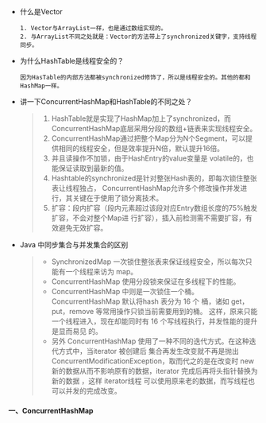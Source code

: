 * 什么是Vector

  ~~~
  1. Vector与ArrayList一样，也是通过数组实现的。
  2. 与ArrayList不同之处就是：Vector的方法带上了synchronized关键字，支持线程同步。
  ~~~

* 为什么HashTable是线程安全的？

  ~~~
  因为HasTable的内部方法都被synchronized修饰了，所以是线程安全的。其他的都和HashMap一样。
  ~~~

* 讲一下ConcurrentHashMap和HashTable的不同之处？

  > 1. HashTable就是实现了HashMap加上了synchronized，而ConcurrentHashMap底层采用分段的数组+链表来实现线程安全。
  > 2. ConcurrentHashMap通过把整个Map分为N个Segment，可以提供相同的线程安全，但是效率提升N倍，默认提升16倍。
  > 3. 并且读操作不加锁，由于HashEntry的value变量是 volatile的，也能保证读取到最新的值。
  > 4. Hashtable的synchronized是针对整张Hash表的，即每次锁住整张表让线程独占， ConcurrentHashMap允许多个修改操作并发进行，其关键在于使用了锁分离技术。
  > 5. 扩容：段内扩容（段内元素超过该段对应Entry数组长度的75%触发扩容，不会对整个Map进 行扩容），插入前检测需不需要扩容，有效避免无效扩容。
  
* Java 中同步集合与并发集合的区别

  > * SynchronizedMap 一次锁住整张表来保证线程安全，所以每次只能有一个线程来访为 map。 
  > * ConcurrentHashMap 使用分段锁来保证在多线程下的性能。
  > *  ConcurrentHashMap 中则是一次锁住一个桶。ConcurrentHashMap 默认将hash 表分为 16 个 桶，诸如 get，put，remove 等常用操作只锁当前需要用到的桶。 这样，原来只能一个线程进入，现在却能同时有 16 个写线程执行，并发性能的提升是显而易见 的。 
  > * 另外 ConcurrentHashMap 使用了一种不同的迭代方式。在这种迭代方式中，当iterator 被创建后 集合再发生改变就不再是抛出ConcurrentModificationException，取而代之的是在改变时 new 新的数据从而不影响原有的数据，iterator 完成后再将头指针替换为新的数据 ，这样 iterator线程 可以使用原来老的数据，而写线程也可以并发的完成改变。

#### 一、ConcurrentHashMap

